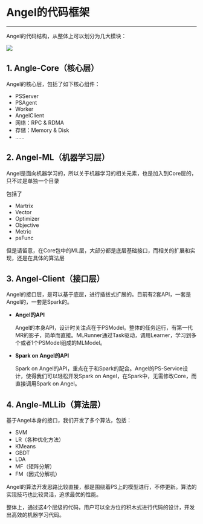 # Angel的代码框架

---

Angel的代码结构，从整体上可以划分为几大模块：

![][1]


  [1]: ../img/code_framework.png
  

## 1. Angle-Core（核心层）

Angel的核心层，包括了如下核心组件：

* PSServer
* PSAgent
* Worker
* AngelClient
* 网络：RPC & RDMA
* 存储：Memory & Disk
* ……



## 2. Angel-ML（机器学习层）

Angel是面向机器学习的，所以关于机器学习的相关元素，也是加入到Core层的，只不过是单独一个目录

包括了

* Martrix
* Vector
* Optimizer
* Objective
* Metric
* psFunc

但是请留意，在Core包中的ML层，大部分都是底层基础接口，而相关的扩展和实现，还是在具体的算法层

## 3. Angel-Client（接口层）

Angel的接口层，是可以基于底层，进行插拔式扩展的。目前有2套API，一套是Angel的，一套是Spark的。

* **Angel的API**

	Angel的本身API，设计时关注点在于PSModel。整体的任务运行，有第一代MR的影子，简单而直接。MLRunner通过Task驱动，调用Learner，学习到多个或者1个PSModel组成的MLModel。

* **Spark on Angel的API**

	Spark on Angel的API，重点在于和Spark的配合。Angel的PS-Service设计，使得我们可以轻松开发Spark on Angel，在Spark中，无需修改Core，而直接调用Spark on Angel。

## 4. Angle-MLLib（算法层）

基于Angel本身的接口，我们开发了多个算法，包括：

* SVM
* LR（各种优化方法）
* KMeans
* GBDT
* LDA
* MF（矩阵分解）
* FM（因式分解机）

Angel的算法开发思路比较直接，都是围绕着PS上的模型进行，不停更新。算法的实现技巧也比较灵活，追求最优的性能。

整体上，通过这4个层级的代码，用户可以全方位的积木式进行代码的设计，开发出高效的机器学习代码。

